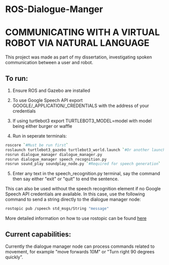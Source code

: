 # ROS-Dialogue-Manger

COMMUNICATING WITH A VIRTUAL ROBOT VIA NATURAL LANGUAGE
=======================================================

This project was made as part of my dissertation, investigating spoken communication between a user and robot. 

To run:
-------
1) Ensure ROS and Gazebo are installed

2) To use Google Speech API export GOOGLE/_APPLICATION/_CREDENTIALS with the address of your credentials

3) If using turtlebot3 export TURTLEBOT3_MODEL=model with model being either burger or waffle

4) Run in seperate terminals:
```bash
roscore `#Must be run first`
roslaunch turtlebot3_gazebo turtlebot3_world.launch `#Or another launch file of your choosing`
rosrun dialogue_manager dialogue_manager.py
rosrun dialogue_manager speech_recognition.py
rosrun sound_play soundplay_node.py `#Required for speech generation`
```

5) Enter any text in the speech_recognition.py terminal, say the command then say either "exit" or "quit" to end the sentence.

This can also be used without the speech recognition element if no Google Speech API credentials are available. In this case, use the following command to send a string directly to the dialogue manager node:
```bash
rostopic pub /speech std_msgs/String "message" 
```
More detailed information on how to use rostopic can be found [here](http://wiki.ros.org/rostopic)

Current capabilities:
---------------------
Currently the dialogue manager node can process commands related to movement, for example "move forwards 10M" or "Turn right 90 degrees quickly".